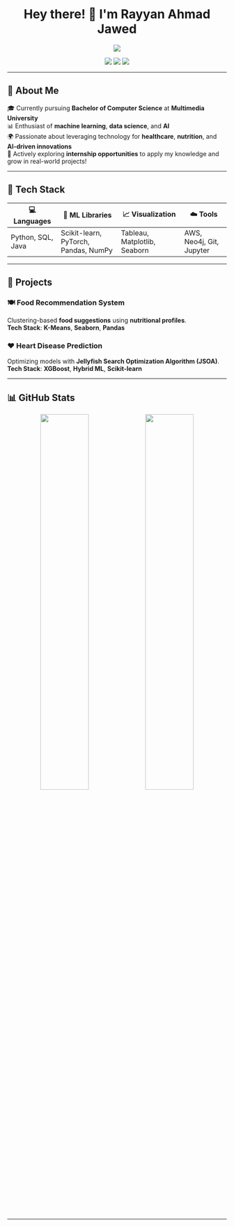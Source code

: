 <h1 align="center">Hey there! 👋 I'm Rayyan Ahmad Jawed</h1>

<p align="center">
  <img src="https://readme-typing-svg.herokuapp.com/?lines=Aspiring+Data+Scientist;ML+Enthusiast;Turning+Data+Into+Insights&center=true&width=440&height=45&color=894DCD&vCenter=true&pause=1000&size=25" />
</p>

<p align="center">
  <a href="mailto:rayyanahmadj@gmail.com"><img src="https://img.shields.io/badge/Email-rayyanahmadj@gmail.com-red?style=for-the-badge&logo=gmail&logoColor=white"></a>
  <a href="https://www.linkedin.com/in/YOUR-LINKEDIN-HERE"><img src="https://img.shields.io/badge/LinkedIn-YourUsername-0077B5?style=for-the-badge&logo=linkedin&logoColor=white"></a>
  <a href="https://github.com/Rayyan501"><img src="https://img.shields.io/badge/GitHub-Rayyan501-181717?style=for-the-badge&logo=github&logoColor=white"></a>
</p>

---

## 🧠 About Me

🎓 Currently pursuing **Bachelor of Computer Science** at **Multimedia University**  
📊 Enthusiast of **machine learning**, **data science**, and **AI**  
🌍 Passionate about leveraging technology for **healthcare**, **nutrition**, and **AI-driven innovations**  
🚀 Actively exploring **internship opportunities** to apply my knowledge and grow in real-world projects!

---

## 🧰 Tech Stack

<div align="center">

| 💻 Languages | 🧠 ML Libraries | 📈 Visualization | ☁️ Tools |
|-------------|-----------------|------------------|----------|
| Python, SQL, Java | Scikit-learn, PyTorch, Pandas, NumPy | Tableau, Matplotlib, Seaborn | AWS, Neo4j, Git, Jupyter |

</div>

---

## 📂 Projects

### 🍽️ **Food Recommendation System**  
Clustering-based **food suggestions** using **nutritional profiles**.  
**Tech Stack**: **K-Means**, **Seaborn**, **Pandas**

### ❤️ **Heart Disease Prediction**  
Optimizing models with **Jellyfish Search Optimization Algorithm (JSOA)**.  
**Tech Stack**: **XGBoost**, **Hybrid ML**, **Scikit-learn**

---

## 📊 GitHub Stats

<p align="center">
  <img src="https://github-readme-stats.vercel.app/api?username=Rayyan501&show_icons=true&theme=dark&hide=issues&hide_border=true" width="47%" />
  <img src="https://github-readme-streak-stats.herokuapp.com/?user=Rayyan501&hide_border=true&theme=dark" width="47%" />
</p>

---


